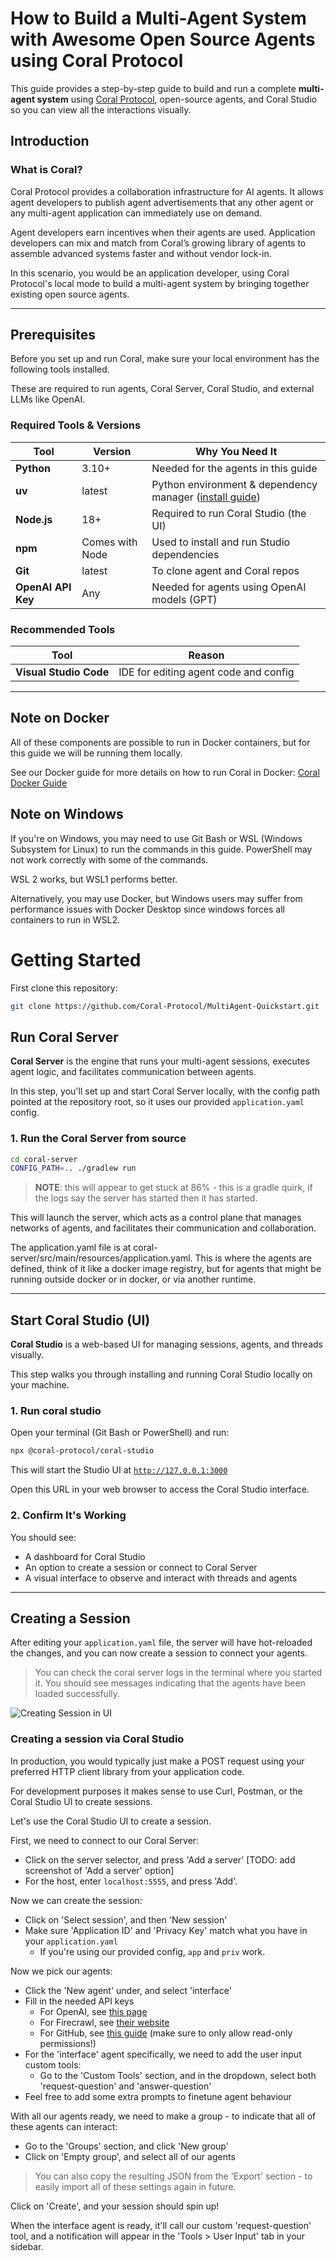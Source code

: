 # How to Build a Multi-Agent System with Awesome Open Source Agents using Coral Protocol

This guide provides a step-by-step guide to build and run a complete **multi-agent system** using [Coral Protocol](https://github.com/Coral-Protocol), open-source agents, and Coral Studio so you can view all the interactions visually.

## Introduction

### What is Coral?

Coral Protocol provides a collaboration infrastructure for AI agents. It allows agent developers to publish agent advertisements that any other agent or any multi-agent application can immediately use on demand.

Agent developers earn incentives when their agents are used.
Application developers can mix and match from Coral’s growing library of agents to assemble advanced systems faster and without vendor lock-in.

In this scenario, you would be an application developer, using Coral Protocol's local mode to build a multi-agent system by bringing together existing open source agents.


---

## Prerequisites

Before you set up and run Coral, make sure your local environment has the following tools installed.

These are required to run agents, Coral Server, Coral Studio, and external LLMs like OpenAI.

### Required Tools & Versions

| Tool | Version | Why You Need It                                             |
|------|---------|-------------------------------------------------------------|
| **Python** | 3.10+ | Needed for the agents in this guide         |
| **uv** | latest | Python environment & dependency manager ([install guide](https://docs.astral.sh/uv/getting-started/installation/)) |
| **Node.js** | 18+ | Required to run Coral Studio (the UI)                       |
| **npm** | Comes with Node | Used to install and run Studio dependencies                 |
| **Git** | latest | To clone agent and Coral repos                              |
| **OpenAI API Key** | Any | Needed for agents using OpenAI models (GPT)                 |

### Recommended Tools

| Tool | Reason |
|------|--------|
| **Visual Studio Code** | IDE for editing agent code and config |

---

## Note on Docker
All of these components are possible to run in Docker containers, but for this guide we will be running them locally.

See our Docker guide for more details on how to run Coral in Docker: [Coral Docker Guide](./docker-guide.md)

## Note on Windows
If you're on Windows, you may need to use Git Bash or WSL (Windows Subsystem for Linux) to run the commands in this guide. PowerShell may not work correctly with some of the commands.

WSL 2 works, but WSL1 performs better.

Alternatively, you may use Docker, but Windows users may suffer from performance issues with Docker Desktop since windows forces all containers to run in WSL2.

# Getting Started
First clone this repository:
```bash
git clone https://github.com/Coral-Protocol/MultiAgent-Quickstart.git
```

## Run Coral Server

**Coral Server** is the engine that runs your multi-agent sessions, executes agent logic, and facilitates communication between agents.

In this step, you'll set up and start Coral Server locally, with the config path pointed at the repository root, so it uses our provided `application.yaml` config.

### 1. Run the Coral Server from source

```bash
cd coral-server
CONFIG_PATH=.. ./gradlew run
```

> **NOTE**: this will appear to get stuck at 86% - this is a gradle quirk, if the logs say the server has started then it has started.

This will launch the server,
which acts as a control plane that manages networks of agents, and facilitates their communication and collaboration.

The application.yaml file is at coral-server/src/main/resources/application.yaml. This is where the agents are defined, think of it like a docker image registry, but for agents that might be running outside docker or in docker, or via another runtime.

---

## Start Coral Studio (UI)

**Coral Studio** is a web-based UI for managing sessions, agents, and threads visually.

This step walks you through installing and running Coral Studio locally on your machine.

### 1. Run coral studio

Open your terminal (Git Bash or PowerShell) and run:

```bash
npx @coral-protocol/coral-studio
```

This will start the Studio UI at [`http://127.0.0.1:3000`](http://127.0.0.1:3000)

Open this URL in your web browser to access the Coral Studio interface.

### 2. Confirm It's Working
You should see:
- A dashboard for Coral Studio
- An option to create a session or connect to Coral Server
- A visual interface to observe and interact with threads and agents

[//]: # (Coral-UI should look like this)

[//]: # (<img width="957" alt="Image" src="https://github.com/user-attachments/assets/819ce48e-b740-459f-a0aa-9eb23ec66c1f" />)

---

## Creating a Session
After editing your `application.yaml` file, the server will have hot-reloaded the changes, and you can now create a session to connect your agents.

> You can check the coral server logs in the terminal where you started it. You should see messages indicating that the agents have been loaded successfully.

![Creating Session in UI](./assets/gifs/creating_session.gif)

### Creating a session via Coral Studio
In production, you would typically just make a POST request using your preferred HTTP client library from your application code.

For development purposes it makes sense to use Curl, Postman, or the Coral Studio UI to create sessions.

Let's use the Coral Studio UI to create a session.

First, we need to connect to our Coral Server:

- Click on the server selector, and press 'Add a server'
[TODO: add screenshot of 'Add a server' option]
- For the host, enter `localhost:5555`, and press 'Add'.

Now we can create the session:

- Click on 'Select session', and then 'New session'
- Make sure 'Application ID' and 'Privacy Key' match what you have in your `application.yaml`
    - If you're using our provided config, `app` and `priv` work.

Now we pick our agents:

- Click the 'New agent' under, and select 'interface'
- Fill in the needed API keys
    - For OpenAI, see [this page](https://platform.openai.com/api-keys)
    - For Firecrawl, see [their website](https://www.firecrawl.dev/)
    - For GitHub, see [this guide](https://docs.github.com/en/authentication/keeping-your-account-and-data-secure/managing-your-personal-access-tokens#creating-a-fine-grained-personal-access-token) (make sure to only allow read-only permissions!)
- For the 'interface' agent specifically, we need to add the user input custom tools:
    - Go to the 'Custom Tools' section, and in the dropdown, select both 'request-question' and 'answer-question'
- Feel free to add some extra prompts to finetune agent behaviour

With all our agents ready, we need to make a group - to indicate that all of these agents can interact:

- Go to the 'Groups' section, and click 'New group'
- Click on 'Empty group', and select all of our agents

> You can also copy the resulting JSON from the 'Export' section - to easily import all of these settings again in future.


Click on 'Create', and your session should spin up!

When the interface agent is ready, it'll call our custom 'request-question' tool, and a notification will appear in the 'Tools > User Input' tab in your sidebar.
